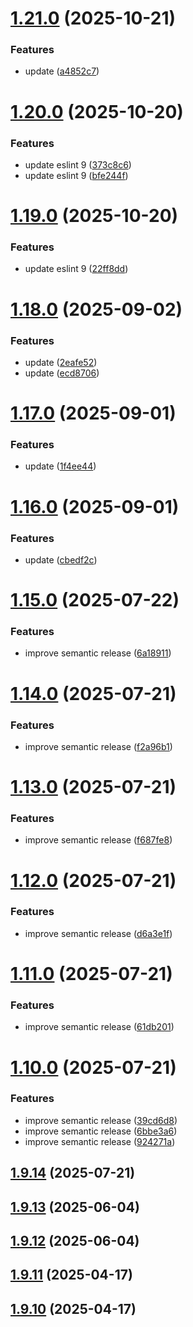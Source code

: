 # [1.21.0](https://github.com/msobiecki/boilerplate-express-server/compare/v1.20.0...v1.21.0) (2025-10-21)


### Features

* update ([a4852c7](https://github.com/msobiecki/boilerplate-express-server/commit/a4852c7d751c62affe46b7f6860587e1bd60597a))

# [1.20.0](https://github.com/msobiecki/boilerplate-express-server/compare/v1.19.0...v1.20.0) (2025-10-20)


### Features

* update eslint 9 ([373c8c6](https://github.com/msobiecki/boilerplate-express-server/commit/373c8c68c4299a1e86b301e4190403f6c6ef0cea))
* update eslint 9 ([bfe244f](https://github.com/msobiecki/boilerplate-express-server/commit/bfe244f48e61efd2206b8d3c4e9d67d17214be5a))

# [1.19.0](https://github.com/msobiecki/boilerplate-express-server/compare/v1.18.0...v1.19.0) (2025-10-20)


### Features

* update eslint 9 ([22ff8dd](https://github.com/msobiecki/boilerplate-express-server/commit/22ff8dd033e5e3b57c70a101a75af3faf190512e))

# [1.18.0](https://github.com/msobiecki/boilerplate-express-server/compare/v1.17.0...v1.18.0) (2025-09-02)


### Features

* update ([2eafe52](https://github.com/msobiecki/boilerplate-express-server/commit/2eafe525beabb994536c23320df5aa91bc639967))
* update ([ecd8706](https://github.com/msobiecki/boilerplate-express-server/commit/ecd87065f80b3340ac6ec3c75562ec5e48fb1599))

# [1.17.0](https://github.com/msobiecki/boilerplate-express-server/compare/v1.16.0...v1.17.0) (2025-09-01)


### Features

* update ([1f4ee44](https://github.com/msobiecki/boilerplate-express-server/commit/1f4ee4437bc39cd5a274afa1b3b31d4c4366de10))

# [1.16.0](https://github.com/msobiecki/boilerplate-express-server/compare/v1.15.0...v1.16.0) (2025-09-01)


### Features

* update ([cbedf2c](https://github.com/msobiecki/boilerplate-express-server/commit/cbedf2c4008381b97f45b0c695fcfe77cc7190f2))

# [1.15.0](https://github.com/msobiecki/boilerplate-express-server/compare/v1.14.0...v1.15.0) (2025-07-22)


### Features

* improve semantic release ([6a18911](https://github.com/msobiecki/boilerplate-express-server/commit/6a189113d449661cbe1510edfaf0fe7143215fda))

# [1.14.0](https://github.com/msobiecki/boilerplate-express-server/compare/v1.13.0...v1.14.0) (2025-07-21)


### Features

* improve semantic release ([f2a96b1](https://github.com/msobiecki/boilerplate-express-server/commit/f2a96b1defcc1e4b4ee27954263d328da423f354))

# [1.13.0](https://github.com/msobiecki/boilerplate-express-server/compare/v1.12.0...v1.13.0) (2025-07-21)


### Features

* improve semantic release ([f687fe8](https://github.com/msobiecki/boilerplate-express-server/commit/f687fe8a98fdc39915e5d9640e26fe69d2ca796a))

# [1.12.0](https://github.com/msobiecki/boilerplate-express-server/compare/v1.11.0...v1.12.0) (2025-07-21)


### Features

* improve semantic release ([d6a3e1f](https://github.com/msobiecki/boilerplate-express-server/commit/d6a3e1f43b3b5aecd096e48e9ac75fbf23c94ead))

# [1.11.0](https://github.com/msobiecki/boilerplate-express-server/compare/v1.10.0...v1.11.0) (2025-07-21)


### Features

* improve semantic release ([61db201](https://github.com/msobiecki/boilerplate-express-server/commit/61db201d7cbe66836b3f34e9ccebfd51d046a65a))

# [1.10.0](https://github.com/msobiecki/boilerplate-express-server/compare/v1.9.14...v1.10.0) (2025-07-21)


### Features

* improve semantic release ([39cd6d8](https://github.com/msobiecki/boilerplate-express-server/commit/39cd6d8f719e2dd7ad9e4f4041d79c64a667558d))
* improve semantic release ([6bbe3a6](https://github.com/msobiecki/boilerplate-express-server/commit/6bbe3a6ccf62f3f8708bfcb461f320ee5d698a60))
* improve semantic release ([924271a](https://github.com/msobiecki/boilerplate-express-server/commit/924271a0aaab445215b2e7ff1f5952acd96b79c2))

## [1.9.14](https://github.com/msobiecki/boilerplate-express-server/compare/v1.9.13...v1.9.14) (2025-07-21)



## [1.9.13](https://github.com/msobiecki/boilerplate-express-server/compare/v1.9.12...v1.9.13) (2025-06-04)



## [1.9.12](https://github.com/msobiecki/boilerplate-express-server/compare/v1.9.11...v1.9.12) (2025-06-04)



## [1.9.11](https://github.com/msobiecki/boilerplate-express-server/compare/v1.9.10...v1.9.11) (2025-04-17)



## [1.9.10](https://github.com/msobiecki/boilerplate-express-server/compare/v1.9.9...v1.9.10) (2025-04-17)
